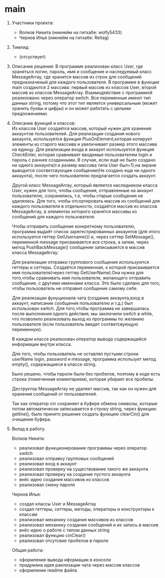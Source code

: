 # main
1.  Участники проекта: 
    - Волков Никита (никнейм на гитхабе: wolfy5433)
    - Чернов Илья (никнейм на гитхабе: Reitag)

2.  Тимлид: 
    - (отсуствует)

3.  Описание решения:
     В программе реализован класс User, где храняться логин, пароль, имя и сообщение и наследуемый класс MessageArray, где хранится массив из строк для сообщений предназначеный для каждого пользователя.
     В программе в функции main создаются 2 массива: первый массив из классов User, второй массив из классов MessageArray. Взаимодействие с программой реализовано через оператор switch.
     Все переменные имеют тип данных string, потому что этот тип является универсальным (может хранить буквы и цифры) и он может работать с целыми предложениями. 

4.  Описание функций и классов:   
    Из классов User создаётся массив, который нужен для хранения аккаунтов пользователей. Для реализации создания нового аккаунта, используется функция PlusOnElement,которая копирует элементы из старого массива и увеличивает размер этого массива на единцу. Для реализации входа в аккаунт используется функция CheckEnter, которая сравнивает вводимые пользователем login и пароль с раннее созданными. В случае, если ещё не было создано ни одного аккаунта(т.е размер массива типа User был=1),на экране выводится соответсвующее сообщение(Не  создано еще ни одного аккаунта), после чего пользователю предлагается создать аккаунт. 
    
    Другой класс MessageArray, который является наследником класса User, нужен для того, чтобы сообщения, отправленные на аккаунт пользователю, сохранялись, т.е, чтобы старые сообщения не удалялись. Для того, чтобы отсортировать массив из сообщений для каждого пользователя в отдельности, создаётся массив из классов MessageArray, в элементах которого хранятся массивы из сообщений для каждого пользователя.

    Чтобы отправить сообщение конкретному пользователю, программа выдаёт список зарегестрированных аккаунтов (для этого используется геттер GetUsername()) и, через сеттер SetMessage(), переменной message присваивается вся строка, а затем, через метод PushBackMessage() сообщение записывается в массив класса MessageArray.
    
    Для реализации отправки группового сообщения используются геттеры и сеттеры. Создаётся переменная, к которой присваивается имя пользователя(через геттер GetUserName).Она нужна для того,чтобы сравнивать имя пользователя, желающего отправить сообщение, с другими именнами класса. Это было сделано для того, чтобы пользователь не отправил сообщение самому себе.

    Для реализации фунуционала чата (создание аккаунта,вход в аккаунт, написание сообщения пользователю и т.д.) был использован switch. Для того,чтобы программа не завершалась после выполнения одного действия, мы заключили switch в while, что позволило реализовать выход из программы по желанию пользователя (если пользователь введет соответсвующую переменную).

    В каждом классе реализован оператор вывода содержащейся информации внутри класса.

    Для того, чтобы пользователь не оставлял пустыми строки userName login, password и message, программа использует метод empty(), содержащиеся в классе string.

    Было решено, чтобы пароли были без пробелов, поэтому в коде есть строка (помеченная коментарием), которая убирает все пробелы.

    Деструктор MessageArray не удаляет массив, так как он нужен для хранения сообщений от пользователей.

    Так как оператор cin сохраняет в буфере обмена символы, которые потом автоматически записывается в строку string, через функцию getline(), было принято решение создать функцию clearCin() для очищения буфера.

5.  Вклад в работу.

    Волков Никита:
    -   реализовал функционирование программы через оператор switch
    -   реализовал отправку групповых сообщений
    -   реализовал вход в аккаунт
    -   реализовал проверку на существование такого же аккаунта
    -   реализовал проверку на создание пустого аккаунта
    -   внёс идею создания массивов из классов
    -   реализовал смену пароля

    Чернов Илья:
    -   создал классы User и MessageArray
    -   создал геттеры, сеттеры, методы, операторы и конструкторы к классам
    -   реализовал механику создания массивов из классов
    -   реализовал механику создания сообщений и их запись в массив
    -   внёс идею о работе с типом данных string
    -   реализовал функцию cinClear()
    -   реализовал отсутсвие пробелов в пароле

    Общая работа:
    -   оформление вывода иформации в консоли
    -   придумана идея раелизации чата через массив классов
    -   оформление readme файла
